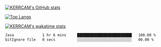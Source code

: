 [![KERRCAM's GitHub stats](https://github-readme-stats.vercel.app/api?username=KERRCAM&show_icons=true&theme=cobalt)](https://github.com/anuraghazra/github-readme-stats) 

[![Top Langs](https://github-readme-stats.vercel.app/api/top-langs/?username=KERRCAM&hide=CMake,Makefile)](https://github.com/anuraghazra/github-readme-stats) 

[![KERRCAM's wakatime stats](https://github-readme-stats.vercel.app/api/wakatime?username=KERRCAM)](https://github.com/anuraghazra/github-readme-stats)


<!--
name: Waka Readme

on:
  workflow_dispatch: # for manual workflow trigger
  schedule:
    - cron: "0 0 * * *" # runs at every 12AM UTC

jobs:
  update-readme:
    name: WakaReadme DevMetrics
    runs-on: ubuntu-latest
    steps:
      - uses: athul/waka-readme@master
        with:
          WAKATIME_API_KEY: ${{ secrets.WAKATIME_API_KEY }}
          # following flags are required, only if this is not on
          # profile readme, remove the leading `#` to use them
          #GH_TOKEN: ${{ secrets.GH_TOKEN }}
          #REPOSITORY: <gh_username/gh_username>

<!--START_SECTION:waka-->

```txt
Java             1 hr 6 mins     █████████████████████████   100.00 %
GitIgnore file   0 secs          ░░░░░░░░░░░░░░░░░░░░░░░░░   00.00 %
```

<!--END_SECTION:waka-->

